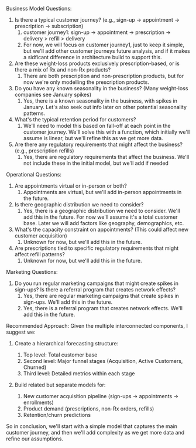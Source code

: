 Business Model Questions:

1. Is there a typical customer journey? (e.g., sign-up → appointment → prescription → subscription)
   1. customer journey1: sign-up → appointment → prescription → delivery > refill  > delivery
   2. For now, we will focus on customer journey1, just to keep it simple, but we'll add other customer journeys future analysis, and if  it makes a sidficant difference in architecture build to support this.
2. Are these weight-loss products exclusively prescription-based, or is there a mix of Rx and non-Rx products?
   1. There are both prescription and non-prescription products, but for now we're only modelling the prescription products.
3. Do you have any known seasonality in the business? (Many weight-loss companies see January spikes)
   1. Yes, there is a known seasonality in the business, with spikes in January. Let's also seek out info later on other potential seasonality patterns.
4. What's the typical retention period for customers?
   1. We'll need to model this based on fall-off at each point in the customer journey. We'll solve this with a function, which initially we'll assume is linear, but we'll refine this as we get more data.
5. Are there any regulatory requirements that might affect the business? (e.g., prescription refills)
   1. Yes, there are regulatory requirements that affect the business. We'll not include these in the initial model, but we'll add if needed

Operational Questions:

1. Are appointments virtual or in-person or both?
   1. Appointments are virtual, but we'll add in-person appointments in the future.
2. Is there geographic distribution we need to consider?
    1. Yes, there is a geographic distribution we need to consider. We'll add this in the future. For now we'll assume it's a total customer base. Later we will add factors like geography, demographics, etc.
 3. What's the capacity constraint on appointments? (This could affect new customer acquisition)
    1. Unknown for now, but we'll add this in the future.
 4. Are prescriptions tied to specific regulatory requirements that might affect refill patterns?
    1. Unknown for now, but we'll add this in the future.

Marketing Questions:

1. Do you run regular marketing campaigns that might create spikes in sign-ups?
Is there a referral program that creates network effects?
    1. Yes, there are regular marketing campaigns that create spikes in sign-ups. We'll add this in the future.
    2. Yes, there is a referral program that creates network effects. We'll add this in the future.

Recommended Approach:
Given the multiple interconnected components, I suggest we:

1. Create a hierarchical forecasting structure:
   1. Top level: Total customer base
   2. Second level: Major funnel stages (Acquisition, Active Customers, Churned)
   3. Third level: Detailed metrics within each stage


2. Build related but separate models for:
   1. New customer acquisition pipeline (sign-ups → appointments → enrollments)
   2. Product demand (prescriptions, non-Rx orders, refills)
   3. Retention/churn predictions



So in conclusion, we'll start with a simple model that captures the main customer journey, and then we'll add complexity as we get more data and refine our assumptions.